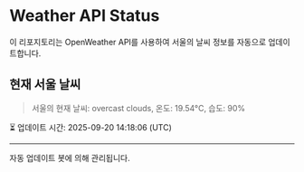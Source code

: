 
# Weather API Status

이 리포지토리는 OpenWeather API를 사용하여 서울의 날씨 정보를 자동으로 업데이트합니다.

## 현재 서울 날씨
> 서울의 현재 날씨: overcast clouds, 온도: 19.54°C, 습도: 90%

⏳ 업데이트 시간: 2025-09-20 14:18:06 (UTC)

---
자동 업데이트 봇에 의해 관리됩니다.
